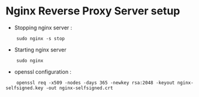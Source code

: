 # Nginx Reverse Proxy Server setup


- Stopping nginx server :

```shell
    sudo nginx -s stop

```

- Starting nginx server

```shell
    sudo nginx 
```

- openssl configuration :

```shell
    openssl req -x509 -nodes -days 365 -newkey rsa:2048 -keyout nginx-selfsigned.key -out nginx-selfsigned.crt

```